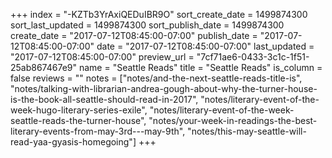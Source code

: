 +++
index = "-KZTb3YrAxiQEDuIBR9O"
sort_create_date = 1499874300
sort_last_updated = 1499874300
sort_publish_date = 1499874300
create_date = "2017-07-12T08:45:00-07:00"
publish_date = "2017-07-12T08:45:00-07:00"
date = "2017-07-12T08:45:00-07:00"
last_updated = "2017-07-12T08:45:00-07:00"
preview_url = "7cf71ae6-0433-3c1c-1f51-25ab867467e9"
name = "Seattle Reads"
title = "Seattle Reads"
is_column = false
reviews = ""
notes = ["notes/and-the-next-seattle-reads-title-is", "notes/talking-with-librarian-andrea-gough-about-why-the-turner-house-is-the-book-all-seattle-should-read-in-2017", "notes/literary-event-of-the-week-hugo-literary-series-exile", "notes/literary-event-of-the-week-seattle-reads-the-turner-house", "notes/your-week-in-readings-the-best-literary-events-from-may-3rd---may-9th", "notes/this-may-seattle-will-read-yaa-gyasis-homegoing"]
+++

